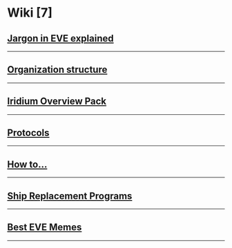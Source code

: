 # Wiki [7]

## [Jargon in EVE explained](/wiki/jargon.md)

---------

## [Organization structure](/wiki/organization.md)

---------

## [Iridium Overview Pack](/wiki/overview.md)

---------

## [Protocols](/wiki/protocols.md)

---------

## [How to...](/wiki/how_to.md)

---------

## [Ship Replacement Programs](/wiki/srp.md)

---------

## [Best EVE Memes](/wiki/memes.md)

---------

